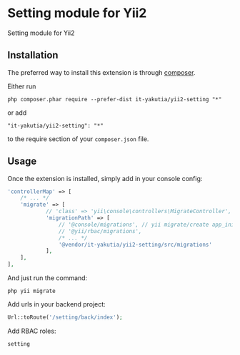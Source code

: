 Setting module for Yii2
====================
Setting module for Yii2

Installation
------------

The preferred way to install this extension is through [composer](http://getcomposer.org/download/).

Either run

```
php composer.phar require --prefer-dist it-yakutia/yii2-setting "*"
```

or add

```
"it-yakutia/yii2-setting": "*"
```

to the require section of your `composer.json` file.


Usage
-----

Once the extension is installed, simply add in your console config:

```php
'controllerMap' => [
    /* ... */
    'migrate' => [
            // 'class' => 'yii\console\controllers\MigrateController',
            'migrationPath' => [
                // '@console/migrations', // yii migrate/create app_init
                // '@yii/rbac/migrations',
                /* ... */
                '@vendor/it-yakutia/yii2-setting/src/migrations'
            ],
    ],
],
```

And just run the command:
```
php yii migrate
```

Add urls in your backend project:

```php
Url::toRoute('/setting/back/index');
```

Add RBAC roles:

```
setting
```
